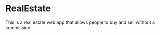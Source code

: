 # RealEstate
This is a real estate web app that allows people to buy and sell without a commission.
